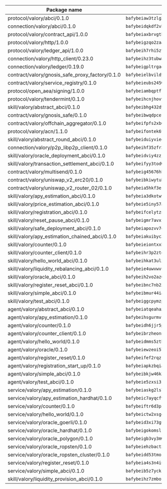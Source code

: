 | Package name                                                  | Package hash                                                  |
| ------------------------------------------------------------- | ------------------------------------------------------------- |
| protocol/valory/abci/0.1.0                                    | `bafybeiaw3tzlg3rkvnn5fcufblktmfwngmxugn4yo7pyjp76zz6aqtqcay` |
| connection/valory/abci/0.1.0                                  | `bafybeidqkdf2vhraovmqwfm5dsp7ohnv7j63skgmjg43uxewt7h3zlmhdi` |
| protocol/valory/contract_api/1.0.0                            | `bafybeiaxbrvgtbdrh4lslskuxyp4awyr4whcx3nqq5yrr6vimzsxg5dy64` |
| protocol/valory/http/1.0.0                                    | `bafybeigzqo2zaakcjtzzsm6dh4x73v72xg6ctk6muyp5uq5ueb7y34fbxy` |
| protocol/valory/ledger_api/1.0.0                              | `bafybeih7rhi5zvfvwakx5ifgxsz2cfipeecsh7bm3gnudjxtvhrygpcftq` |
| connection/valory/http_client/0.23.0                          | `bafybeihz3tubwado7j3wlivndzzuj3c6fdsp4ra5r3nqixn3ufawzo3wii` |
| connection/valory/ledger/0.19.0                               | `bafybeigpltrga4ggf4nejvl7l32zioyk77jzodvhthjwd3uvdkuxedvnz4` |
| contract/valory/gnosis_safe_proxy_factory/0.1.0               | `bafybeielbvildyu3ochppoyx7ldstgzqerwnq7qjbubyaunbuztsvrabnq` |
| contract/valory/service_registry/0.1.0                        | `bafybeieubs245wvjpwjelmagipqqx4zo3qj42kb54oy62ogo7xbk3nudxm` |
| protocol/open_aea/signing/1.0.0                               | `bafybeiambqptflge33eemdhis2whik67hjplfnqwieoa6wblzlaf7vuo44` |
| protocol/valory/tendermint/0.1.0                              | `bafybeihcnjhovvyyfbkuw5sjyfx2lfd4soeocfqzxz54g67333m6nk5gxq` |
| skill/valory/abstract_abci/0.1.0                              | `bafybeibhg432dy4nfxzxfrgoeankfn7j2mfosqvm4525re5ejxl3osxohm` |
| contract/valory/gnosis_safe/0.1.0                             | `bafybeibwqdpcefr5cwmysdap6av3xyemve2ayifdfthw3kcoe6m3e4xrgq` |
| contract/valory/offchain_aggregator/0.1.0                     | `bafybeifpfs2xb6y7dc6eugxlzqkki6hbici7r2glwk5gc55j6pssmjfrp4` |
| protocol/valory/acn/1.1.0                                     | `bafybeifontek6tvaecatoauiule3j3id6xoktpjubvuqi3h2jkzqg7zh7a` |
| skill/valory/abstract_round_abci/0.1.0                        | `bafybeiduiyvieomrupab6cil3ac4k5xqrtbwrwqnhwawdo2p5iokbjetje` |
| connection/valory/p2p_libp2p_client/0.1.0                     | `bafybeihf35zfr35qsvfte4vbi7njvuzfx4httysw7owmlux53gvxh2or54` |
| skill/valory/oracle_deployment_abci/0.1.0                     | `bafybeidviy4zzj3hzf5pyenmiofgnui3jpkwkj2bvhh5swv4zl4qsowiou` |
| skill/valory/transaction_settlement_abci/0.1.0                | `bafybeifyy3todww3a7zhd765k3kadwl3yr7ggsy4cea7hzgcix436foehm` |
| contract/valory/multisend/0.1.0                               | `bafybeig45676hbh4c3p3mujrrskxgxww4cxdyyginlg5rmmav6orv4gtya` |
| contract/valory/uniswap_v2_erc20/0.1.0                        | `bafybeibkiwytuhhvxbisoxcybrx4lfstk6bvtriltles7fxxpy37yq45ja` |
| contract/valory/uniswap_v2_router_02/0.1.0                    | `bafybeia5hkf3esqulz7g4uhjwhcrfwaok42ddumnokkbvrlm4g55wgdxmq` |
| skill/valory/apy_estimation_abci/0.1.0                        | `bafybeia3dkotwvqqoge26wrwfmlxsmxf44atadqqdp47qryzh5k74mjylm` |
| skill/valory/price_estimation_abci/0.1.0                      | `bafybeie5iny57aq725amho2yyajlxq47umtpap7ovymcm2tiqmdxbldg4a` |
| skill/valory/registration_abci/0.1.0                          | `bafybeifcelytznlpyadjm5ykdp6ygr4byfsonzqkyc5fx2gqiwf36tw5gq` |
| skill/valory/reset_pause_abci/0.1.0                           | `bafybeigmr7avxf7ryg6repsbyiv3egfqowl4uiaom5hrnwc36b4qg7p2te` |
| skill/valory/safe_deployment_abci/0.1.0                       | `bafybeiapozvv743mr5q5jyxa7v6uyk6gqnvnh65epkfxtbzwyzpcpiiqfq` |
| skill/valory/apy_estimation_chained_abci/0.1.0                | `bafybeiakuibyc36bz6yjmnkh3b5oimk26hu62ura65z5mkq3vfajfa2o4m` |
| skill/valory/counter/0.1.0                                    | `bafybeieiontxxh2xgtpodqb4p4uokp3xuyg77xreocbcpgr7wyummxjqte` |
| skill/valory/counter_client/0.1.0                             | `bafybeihr3p2ztqpbgzuo4xi7gwq4hjcc3khibirritnxkajaugshlzxjke` |
| skill/valory/hello_world_abci/0.1.0                           | `bafybeihkat3ulxatqn5dba4pakan2ylrjqraevzpxcdtaoybaj63kemyqe` |
| skill/valory/liquidity_rebalancing_abci/0.1.0                 | `bafybeie4uwvwvuwuzriyku4knkf6hfe6x4ctm4oidjw5w7arft3es4elwe` |
| skill/valory/oracle_abci/0.1.0                                | `bafybeih2vo2az6ymesrpv3lmityyrfjp7nqrpadsx7gqrixin6sldnldie` |
| skill/valory/register_reset_abci/0.1.0                        | `bafybeibnc7nb23bkxyeg2ixk2jcntcj2cmwic2vzu25tubjjd3zctzvqzq` |
| skill/valory/simple_abci/0.1.0                                | `bafybeibmur44iav4y3rgzmut3umnajxg3itblyqui2qph3s6smqgp6rvza` |
| skill/valory/test_abci/0.1.0                                  | `bafybeiggcpymzpaiuwpmbexg3wy6jaxp7r4mm65ve6c7byknv6bwjlmnfm` |
| agent/valory/abstract_abci/0.1.0                              | `bafybeiatqeahaxvjakydulodtw5jjy3ecdtbfdc6sv6i6mfgjrq3fskjtu` |
| agent/valory/apy_estimation/0.1.0                             | `bafybeihsgurmvz2mmktwcucaaol4eqa7dllbwllnatnwss4u4wsuglbe7a` |
| agent/valory/counter/0.1.0                                    | `bafybeidh6jjr5pspwthv6dmqy2b2neciqeuftsm3wn6tc2itlogslzvc3y` |
| agent/valory/counter_client/0.1.0                             | `bafybeibrzheonnpbkihtov7e45yhs5azgo57k5ogxnykucpyv6sprufb7m` |
| agent/valory/hello_world/0.1.0                                | `bafybeidmms5ztbtpwz4jesdabp5qw6vf4mfonzf7vbzkbhaxsm6f47meoe` |
| agent/valory/oracle/0.1.0                                     | `bafybeiewzeoi5lmggsxko6gq63a2gyuovp7vord437wonjyeoerhok2efm` |
| agent/valory/register_reset/0.1.0                             | `bafybeifef2rqzrnqlcfnmrsbwefme5a2nttqegsnkwtznzkc2xfjwqlzcm` |
| agent/valory/registration_start_up/0.1.0                      | `bafybeiapkzbqiauq3svs6t64gtffxkbkrjx6jvy52dmnjrlxc6ugq3jnw4` |
| agent/valory/simple_abci/0.1.0                                | `bafybeibkjw46k32ixlp57rvtyyqs47lbbpxh3xk5kont2xhponu5bwj6ri` |
| agent/valory/test_abci/0.1.0                                  | `bafybeie5zxsi3sykh6aehnuabaloe6ip4tnqwmjvcjx4jjl6swarniruou` |
| service/valory/apy_estimation/0.1.0                           | `bafybeiaskg2lslxu6tygmhp3amfn64qc5uqv4oi2qtuw74q5gmp53xcjri` |
| service/valory/apy_estimation_hardhat/0.1.0                   | `bafybeic7ayqcfvzs7kskzpvizgdieov3yjhguimbsx2xr2ycmfsn7s3kre` |
| service/valory/counter/0.1.0                                  | `bafybeiftr6d3pz6kmsh5h3gk5544a2hzsfq6w4es3efklqivjgx4t56s4u` |
| service/valory/hello_world/0.1.0                              | `bafybeictw2xsg432g3d4pfqr5mjvyp36qtv3fosoxnnaphkqt3qpilcqky` |
| service/valory/oracle_goerli/0.1.0                            | `bafybeid3xi73gucbiup5qkomn6yithq7uzclmqgtlxt57w3dndvfeckrfu` |
| service/valory/oracle_hardhat/0.1.0                           | `bafybeigokomslr2zympgvrxzpeivcf5ehs3s6pvprei4mts5ivr4skumy4` |
| service/valory/oracle_polygon/0.1.0                           | `bafybeigb3vy3mwf7sazpnjwc5hdkdjvwabmgfobfmqoh7apy37bqbk2u5m` |
| service/valory/oracle_ropsten/0.1.0                           | `bafybeiehzbact5f42gjiqxjenmvwm5v4aq5uok4qwjwvfqiyenr265zr6e` |
| service/valory/oracle_ropsten_cluster/0.1.0                   | `bafybeidd53tmoslocin4w7whuu5aehlealqwcqk6fvzlwosui3lsheoes4` |
| service/valory/register_reset/0.1.0                           | `bafybeia4s3n4iu2ejkofmydbdjnvqw5apluvddbu3o22ejcpto2a4ycchi` |
| service/valory/simple_abci/0.1.0                              | `bafybeib5z7yckkcw4y2p26f2idpakxbn63r64sp4s25yk5jnc2rzgocmvq` |
| skill/valory/liquidity_provision_abci/0.1.0                   | `bafybeihz7zmbof6s4niescfdynq3x4ma3iec24shtmxttjtk67tc5rzucm` |
